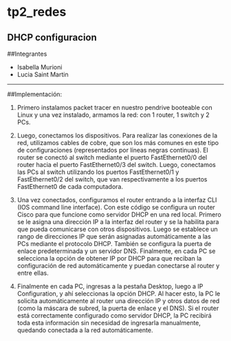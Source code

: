 # tp2_redes
DHCP configuracion
---
##Integrantes
- Isabella Murioni
- Lucia Saint Martin
---
##Implementación:

1. Primero instalamos packet tracer en nuestro pendrive booteable con Linux y una vez instalado, armamos la red: con 1 router, 1 switch y 2 PCs.

2. Luego, conectamos los dispositivos. Para realizar las conexiones de la red, utilizamos cables de cobre, que son los más comunes en este tipo de configuraciones (representados por líneas negras continuas). El router se conectó al switch mediante el puerto FastEthernet0/0 del router hacia el puerto FastEthernet0/3 del switch. Luego, conectamos las PCs al switch utilizando los puertos FastEthernet0/1 y FastEthernet0/2 del switch, que van respectivamente a los puertos FastEthernet0 de cada computadora.

3. Una vez conectados, configuramos el router entrando a la interfaz CLI (IOS command line interface). Con este código se configura un router Cisco para que funcione como servidor DHCP en una red local. Primero se le asigna una dirección IP a la interfaz del router y se la habilita para que pueda comunicarse con otros dispositivos. Luego se establece un rango de direcciones IP que serán asignadas automáticamente a las PCs mediante el protocolo DHCP. También se configura la puerta de enlace predeterminada y un servidor DNS. Finalmente, en cada PC se selecciona la opción de obtener IP por DHCP para que reciban la configuración de red automáticamente y puedan conectarse al router y entre ellas.

4. Finalmente en cada PC, ingresas a la pestaña Desktop, luego a IP Configuration, y ahí seleccionas la opción DHCP. Al hacer esto, la PC le solicita automáticamente al router una dirección IP y otros datos de red (como la máscara de subred, la puerta de enlace y el DNS). Si el router está correctamente configurado como servidor DHCP, la PC recibirá toda esta información sin necesidad de ingresarla manualmente, quedando conectada a la red automáticamente.
